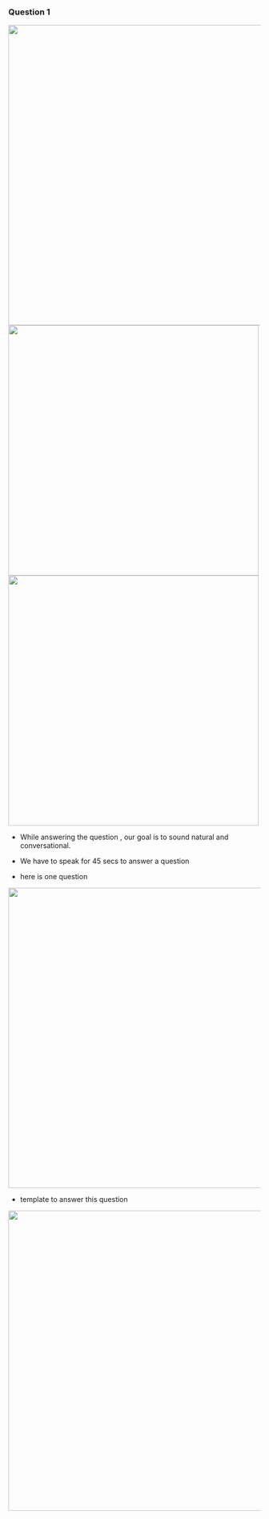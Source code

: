### Question 1

<img src="https://user-images.githubusercontent.com/12064832/205988129-5c85cc5a-3f4c-4849-bcbf-9c1bbff6b5f1.png" width=600/>

<img src="https://user-images.githubusercontent.com/12064832/206080709-2b60b00e-d247-46a5-9525-9be28ad8619a.png" width=500/>

<img src="https://user-images.githubusercontent.com/12064832/206080758-022ef815-1494-4d81-8782-2045077a19c7.png" width=500/>

- While answering the question , our goal is to sound natural and conversational.
- We have to speak for 45 secs to answer a question

- here is one question
<img src="https://user-images.githubusercontent.com/12064832/206081123-b1579e31-eba2-44ed-b9fb-12ff16ec5b0d.png" width=600/>

- template to answer this question

<img src="https://user-images.githubusercontent.com/12064832/206081557-7328da3b-558f-4a1f-abe4-05dd0d45b776.png" width=600/>



